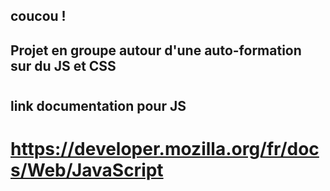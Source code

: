 ## coucou ! 
## Projet en groupe autour d'une auto-formation sur du JS et CSS

#
## link documentation pour JS 
# https://developer.mozilla.org/fr/docs/Web/JavaScript


